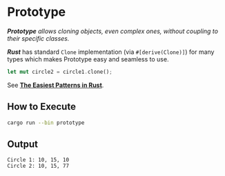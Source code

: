 # Prototype

_**Prototype** allows cloning objects, even complex ones, without coupling to their specific classes._

**_Rust_** has standard `Clone` implementation (via `#[derive(Clone)]`) for many
types which makes Prototype easy and seamless to use.

```rust
let mut circle2 = circle1.clone();
```

See **[The Easiest Patterns in Rust](https://fadeevab.com/the-easiest-patterns-in-rust/)**.

## How to Execute

```bash
cargo run --bin prototype
```

## Output

```
Circle 1: 10, 15, 10
Circle 2: 10, 15, 77
```
